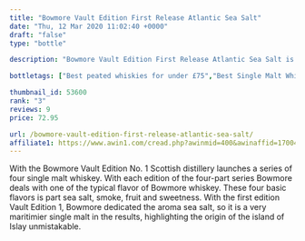 ```yaml
---
title: "Bowmore Vault Edition First Release Atlantic Sea Salt"
date: "Thu, 12 Mar 2020 11:02:40 +0000"
draft: "false"
type: "bottle"

description: "Bowmore Vault Edition First Release Atlantic Sea Salt is a single malt whisky from the Bowmore whisky distillery (located in the Islay region). Rated an average of 3.0 out of 5 by 9 reviewers and available from The Whisky Exchange for only £72.95, with reviews like that this is one single malt whisky you can't afford to miss"

bottletags: ["Best peated whiskies for under £75","Best Single Malt Whiskies for under £75","Islay Whiskies","Peated whiskies","Single Malt Whiskies","Spirit Caramel (E150A)","Whiskies not containing Spirit Caramel (E150A)","Whiskies of Scotland"]

thumbnail_id: 53600
rank: "3"
reviews: 9
price: 72.95

url: /bowmore-vault-edition-first-release-atlantic-sea-salt/
affiliate1: https://www.awin1.com/cread.php?awinmid=400&awinaffid=170041&clickref=&p=https://www.thewhiskyexchange.com/p/36095/bowmore-vault-edition-first-release-atlantic-sea-salt
---
```


With the Bowmore Vault Edition No. 1 Scottish distillery launches a series of four single malt whiskey. With each edition of the four-part series Bowmore deals with one of the typical flavor of Bowmore whiskey. These four basic flavors is part sea salt, smoke, fruit and sweetness. With the first edition Vault Edition 1, Bowmore dedicated the aroma sea salt, so it is a very maritimier single malt in the results, highlighting the origin of the island of Islay unmistakable.
